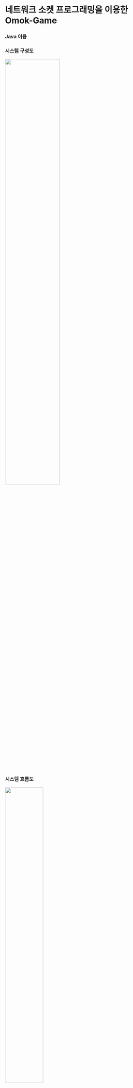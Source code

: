 # 네트워크 소켓 프로그래밍을 이용한 Omok-Game
### Java 이용

### 시스템 구성도
<img src="https://github.com/sameom1048/Omok-Game/assets/55376152/64901f17-b29e-499d-a3ae-967a1f439fd6.jpg" width="60%" height="60%"/>

### 시스템 흐름도
<img src="https://github.com/sameom1048/Omok-Game/assets/55376152/f82dafb0-ad00-4736-ab89-c0889fdac16d.jpg" width="50%" height="50%"/>

### 실행화면
<img src="https://github.com/sameom1048/Omok-Game/assets/55376152/7f89d4a5-ba1e-4b86-b6e6-93120355d2da.jpg" width="30%" height="30%"/>
<img src="https://github.com/sameom1048/Omok-Game/assets/55376152/acf8b8be-7c7f-479b-a673-85f9a8866bef.jpg" width="50%" height="50%"/>

<br><br>
<details>
<summary>
  <strong>What features</strong>
</summary>
  <li>오목기능 (흑돌만 33 44 불가)</li>
  <li>무르기 기능</li>
  <li>방만들기</li>
  <li>관전 기능</li>
  <li>강퇴 기능(방장만)</li>
  <li>기권 기능</li>
  <li>채팅창 기능(+이모티콘)</li>
  <li>복기 기능</li>
</details>
